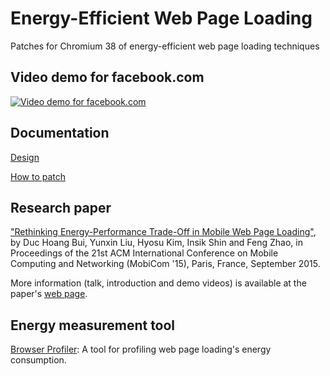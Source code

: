 # Energy-Efficient Web Page Loading
Patches for Chromium 38 of energy-efficient web page loading techniques

## Video demo for f<span>acebook</span>.com
[![Video demo for facebook.com](http://img.youtube.com/vi/p5qD1oe2f_0/0.jpg)](https://www.youtube.com/watch?v=p5qD1oe2f_0)

## Documentation
[Design](https://docs.google.com/document/d/1LmJ4bx4-PB3r7R_PreMySVeehjLwb62eylsgv_r7e6Y/edit?usp=sharing)

[How to patch](https://docs.google.com/document/d/1-HxSHusmhAFImI2uruCbvjFsNu-0OlOpr35XQmHmGbU/edit?usp=sharing)

## Research paper
["Rethinking Energy-Performance Trade-Off in Mobile Web Page Loading"](http://cps.kaist.ac.kr/papers/com073-buiA.pdf),
by Duc Hoang Bui, Yunxin Liu, Hyosu Kim, Insik Shin and Feng Zhao, in Proceedings of the 21st ACM International Conference on Mobile Computing and Networking (MobiCom '15), Paris, France, September 2015.

More information (talk, introduction and demo videos) is available at the paper's [web page](http://cps.kaist.ac.kr/?page=research/eBrowser/contents.html).

## Energy measurement tool
[Browser Profiler](https://github.com/ducalpha/browser_profiler): A tool for profiling web page loading's energy consumption.

